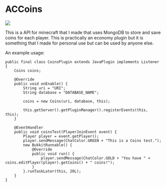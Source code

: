 # ACCoins

[![](https://jitpack.io/v/stevanoac/Coins.svg)](https://jitpack.io/#stevanoac/Coins)

This is a API for minecraft that I made that uses MongoDB to store and save coins for each player.
This is practically an economy plugin but it is something that I made for personal use but can be used by anyone else.

An example usage:
```
public final class CoinsPlugin extends JavaPlugin implements Listener {
    Coins coins;

    @Override
    public void onEnable() {
        String uri = "URI";
        String database = "DATABASE_NAME";

        coins = new Coins(uri, database, this);

        this.getServer().getPluginManager().registerEvents(this, this);
    }

    @EventHandler
    public void coinsTest(PlayerJoinEvent event) {
        Player player = event.getPlayer();
        player.sendMessage(ChatColor.GREEN + "This is a Coins test.");
        new BukkitRunnable() {
            @Override
            public void run() {
                player.sendMessage(ChatColor.GOLD + "You have " + coins.editPlayer(player).getCoins() + " coins!");
            }
        }.runTaskLater(this, 20L);
    }
}
```
